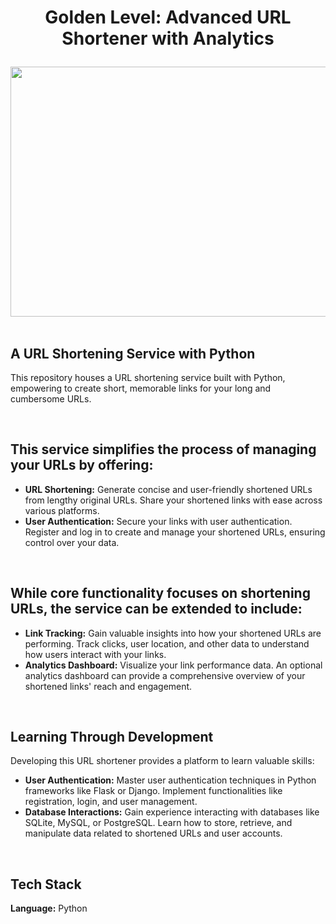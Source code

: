 # <p align="center"> Golden Level: Advanced URL Shortener with Analytics </p>

<div align="center">
  <img src="https://freshman.tech/assets/dist/images/learn-mongodb/frontend-with-styles.png" width="600" height="400">
</div>

<br>

## A URL Shortening Service with Python

This repository houses a URL shortening service built with Python, empowering to create short, memorable links for your long and cumbersome URLs. 

<br>

## This service simplifies the process of managing your URLs by offering:

* **URL Shortening:** Generate concise and user-friendly shortened URLs from lengthy original URLs. Share your shortened links with ease across various platforms.
* **User Authentication:** Secure your links with user authentication. Register and log in to create and manage your shortened URLs, ensuring control over your data.

<br>  

## While core functionality focuses on shortening URLs, the service can be extended to include:

* **Link Tracking:** Gain valuable insights into how your shortened URLs are performing. Track clicks, user location, and other data to understand how users interact with your links.
* **Analytics Dashboard:** Visualize your link performance data. An optional analytics dashboard can provide a comprehensive overview of your shortened links' reach and engagement.

<br>

## Learning Through Development

Developing this URL shortener provides a platform to learn valuable skills:

* **User Authentication:** Master user authentication techniques in Python frameworks like Flask or Django. Implement functionalities like registration, login, and user management.
* **Database Interactions:** Gain experience interacting with databases like SQLite, MySQL, or PostgreSQL. Learn how to store, retrieve, and manipulate data related to shortened URLs and user accounts.

<br>

## Tech Stack

**Language:** Python
